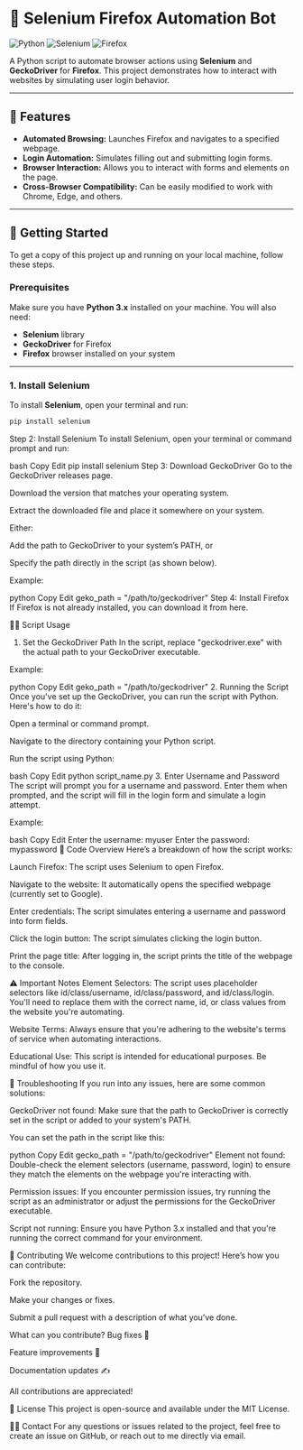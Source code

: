 # 🦊 Selenium Firefox Automation Bot

![Python](https://img.shields.io/badge/Python-3.x-blue?style=flat-square&logo=python)
![Selenium](https://img.shields.io/badge/Selenium-4.0.0-orange?style=flat-square&logo=selenium)
![Firefox](https://img.shields.io/badge/Firefox-89-orange?style=flat-square&logo=firefox)

A Python script to automate browser actions using **Selenium** and **GeckoDriver** for **Firefox**. This project demonstrates how to interact with websites by simulating user login behavior.

---

## 🌟 Features

* **Automated Browsing:** Launches Firefox and navigates to a specified webpage.
* **Login Automation:** Simulates filling out and submitting login forms.
* **Browser Interaction:** Allows you to interact with forms and elements on the page.
* **Cross-Browser Compatibility:** Can be easily modified to work with Chrome, Edge, and others.

---

## 🚀 Getting Started

To get a copy of this project up and running on your local machine, follow these steps.

### Prerequisites

Make sure you have **Python 3.x** installed on your machine. You will also need:

* **Selenium** library
* **GeckoDriver** for Firefox
* **Firefox** browser installed on your system

---

### 1. Install Selenium

To install **Selenium**, open your terminal and run:

```bash
pip install selenium
```
Step 2: Install Selenium
To install Selenium, open your terminal or command prompt and run:

bash
Copy
Edit
pip install selenium
Step 3: Download GeckoDriver
Go to the GeckoDriver releases page.

Download the version that matches your operating system.

Extract the downloaded file and place it somewhere on your system.

Either:

Add the path to GeckoDriver to your system’s PATH, or

Specify the path directly in the script (as shown below).

Example:

python
Copy
Edit
geko_path = "/path/to/geckodriver"
Step 4: Install Firefox
If Firefox is not already installed, you can download it from here.

🧑‍💻 Script Usage
1. Set the GeckoDriver Path
In the script, replace "geckodriver.exe" with the actual path to your GeckoDriver executable.

Example:

python
Copy
Edit
geko_path = "/path/to/geckodriver"
2. Running the Script
Once you've set up the GeckoDriver, you can run the script with Python. Here's how to do it:

Open a terminal or command prompt.

Navigate to the directory containing your Python script.

Run the script using Python:

bash
Copy
Edit
python script_name.py
3. Enter Username and Password
The script will prompt you for a username and password. Enter them when prompted, and the script will fill in the login form and simulate a login attempt.

Example:

bash
Copy
Edit
Enter the username: myuser
Enter the password: mypassword
📝 Code Overview
Here’s a breakdown of how the script works:

Launch Firefox: The script uses Selenium to open Firefox.

Navigate to the website: It automatically opens the specified webpage (currently set to Google).

Enter credentials: The script simulates entering a username and password into form fields.

Click the login button: The script simulates clicking the login button.

Print the page title: After logging in, the script prints the title of the webpage to the console.

⚠️ Important Notes
Element Selectors: The script uses placeholder selectors like id/class/username, id/class/password, and id/class/login. You'll need to replace them with the correct name, id, or class values from the website you're automating.

Website Terms: Always ensure that you're adhering to the website's terms of service when automating interactions.

Educational Use: This script is intended for educational purposes. Be mindful of how you use it.

🐛 Troubleshooting
If you run into any issues, here are some common solutions:

GeckoDriver not found: Make sure that the path to GeckoDriver is correctly set in the script or added to your system's PATH.

You can set the path in the script like this:

python
Copy
Edit
gecko_path = "/path/to/geckodriver"
Element not found: Double-check the element selectors (username, password, login) to ensure they match the elements on the webpage you're interacting with.

Permission issues: If you encounter permission issues, try running the script as an administrator or adjust the permissions for the GeckoDriver executable.

Script not running: Ensure you have Python 3.x installed and that you're running the correct command for your environment.

🤝 Contributing
We welcome contributions to this project! Here’s how you can contribute:

Fork the repository.

Make your changes or fixes.

Submit a pull request with a description of what you’ve done.

What can you contribute?
Bug fixes 🐛

Feature improvements 🚀

Documentation updates ✍️

All contributions are appreciated!

📜 License
This project is open-source and available under the MIT License.

🙋‍♂️ Contact
For any questions or issues related to the project, feel free to create an issue on GitHub, or reach out to me directly via email.

